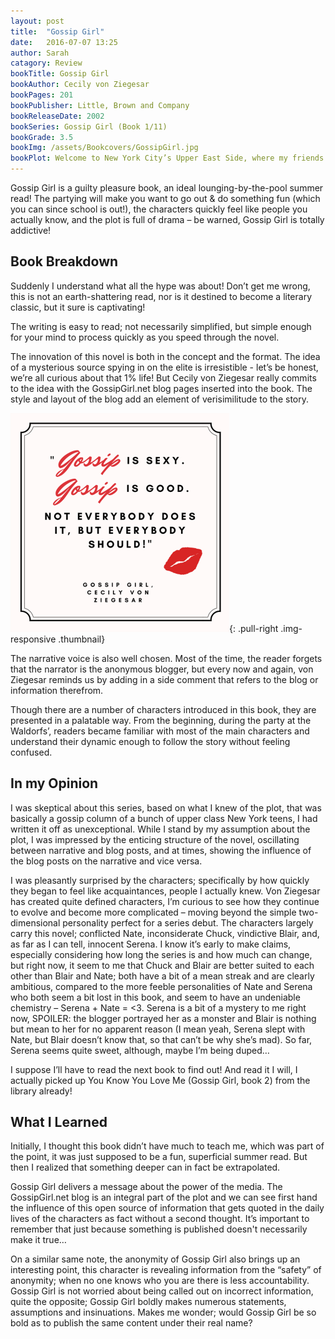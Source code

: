 ```yaml
---
layout: post
title:  "Gossip Girl"
date:   2016-07-07 13:25
author: Sarah
catagory: Review
bookTitle: Gossip Girl
bookAuthor: Cecily von Ziegesar
bookPages: 201
bookPublisher: Little, Brown and Company
bookReleaseDate: 2002
bookSeries: Gossip Girl (Book 1/11)
bookGrade: 3.5
bookImg: /assets/Bookcovers/GossipGirl.jpg
bookPlot: Welcome to New York City’s Upper East Side, where my friends and I live, go to school, play, and sleep—sometimes with each other. S is back from boarding school, and if we aren’t careful, she’s going to win over our teachers, wear that dress we couldn’t fit into, steal our boyfriends’ hearts, and basically ruin our lives in a major way. I’ll be watching closely . . .You know you love me, Gossip Girl <br /> <sup>Adapted from&#58; GoodReads</sup>
---
```

Gossip Girl is a guilty pleasure book, an ideal lounging-by-the-pool summer read! The partying will make you want to go out & do something fun (which you can since school is out!), the characters quickly feel like people you actually know, and the plot is full of drama – be warned, Gossip Girl is totally addictive!

<!--more-->

## Book Breakdown

Suddenly I understand what all the hype was about! Don’t get me wrong, this is not an earth-shattering read, nor is it destined to become a literary classic, but it sure is captivating!

The writing is easy to read; not necessarily simplified, but simple enough for your mind to process quickly as you speed through the novel.

The innovation of this novel is both in the concept and the format. The idea of a mysterious source spying in on the elite is irresistible - let’s be honest, we’re all curious about that 1% life! But Cecily von Ziegesar really commits to the idea with the GossipGirl.net blog pages inserted into the book. The style and layout of the blog add an element of verisimilitude to the story.

![Gossip Girl Quote](\assets\quotes\GossipGirl_quote.png){: .pull-right .img-responsive .thumbnail}

The narrative voice is also well chosen. Most of the time, the reader forgets that the narrator is the anonymous blogger, but every now and again, von Ziegesar reminds us by adding in a side comment that refers to the blog or information therefrom.

Though there are a number of characters introduced in this book, they are presented in a palatable way. From the beginning, during the party at the Waldorfs’, readers became familiar with most of the main characters and understand their dynamic enough to follow the story without feeling confused.


## In my Opinion

I was skeptical about this series, based on what I knew of the plot, that was basically a gossip column of a bunch of upper class New York teens, I had written it off as unexceptional. While I stand by my assumption about the plot, I was impressed by the enticing structure of the novel, oscillating between narrative and blog posts, and at times, showing the influence of the blog posts on the narrative and vice versa.

I was pleasantly surprised by the characters; specifically by how quickly they began to feel like acquaintances, people I actually knew. Von Ziegesar has created quite defined characters, I’m curious to see how they continue to evolve and become more complicated – moving beyond the simple two-dimensional personality perfect for a series debut. The characters largely carry this novel; conflicted Nate, inconsiderate Chuck, vindictive Blair, and, as far as I can tell, innocent Serena. I know it’s early to make claims, especially considering how long the series is and how much can change, but right now, it seem to me that Chuck and Blair are better suited to each other than Blair and Nate; both have a bit of a mean streak and are clearly ambitious, compared to the more feeble personalities of Nate and Serena who both seem a bit lost in this book, and seem to have an undeniable chemistry – Serena + Nate = <3. Serena is a bit of a mystery to me right now, SPOILER: <span class="spoiler">the blogger portrayed her as a monster and Blair is nothing but mean to her for no apparent reason (I mean yeah, Serena slept with Nate, but Blair doesn’t know that, so that can’t be why she’s mad).</span> So far, Serena seems quite sweet, although, maybe I’m being duped…

I suppose I’ll have to read the next book to find out! And read it I will, I actually picked up You Know You Love Me (Gossip Girl, book 2) from the library already!


## What I Learned

Initially, I thought this book didn’t have much to teach me, which was part of the point, it was just supposed to be a fun, superficial summer read. But then I realized that something deeper can in fact be extrapolated.

Gossip Girl delivers a message about the power of the media. The GossipGirl.net blog is an integral part of the plot and we can see first hand the influence of this open source of information that gets quoted in the daily lives of the characters as fact without a second thought. It’s important to remember that just because something is published doesn't necessarily make it true…

On a similar same note, the anonymity of Gossip Girl also brings up an interesting point, this character is revealing information from the “safety” of anonymity; when no one knows who you are there is less accountability. Gossip Girl is not worried about being called out on incorrect information, quite the opposite; Gossip Girl boldly makes numerous statements, assumptions and insinuations. Makes me wonder; would Gossip Girl be so bold as to publish the same content under their real name?
